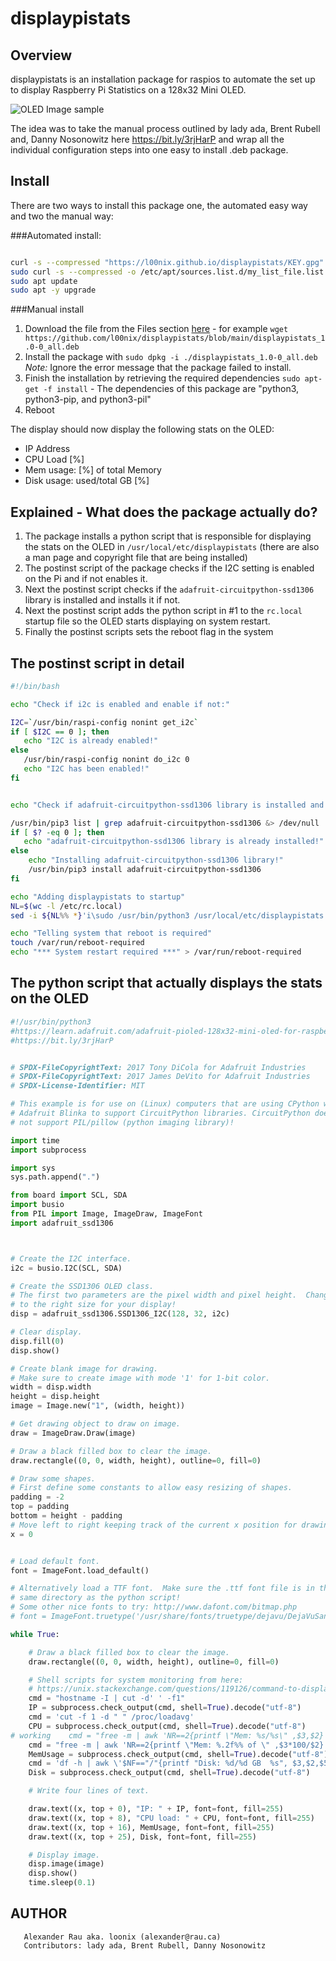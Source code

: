 # displaypistats


## Overview

displaypistats is an installation package for raspios to automate the set up to display Raspberry Pi Statistics on a 128x32 Mini OLED.

![OLED Image sample](https://cdn-learn.adafruit.com/guides/cropped_images/000/001/659/medium640/oled.jpg?1515090242)

The idea was to take the manual process outlined by lady ada, Brent Rubell and, Danny Nosonowitz here https://bit.ly/3rjHarP and wrap all the individual configuration steps into one easy to install .deb package.

## Install

There are two ways to install this package one, the automated easy way and two the manual way:

###Automated install:

```bash

curl -s --compressed "https://l00nix.github.io/displaypistats/KEY.gpg" | sudo apt-key add -
sudo curl -s --compressed -o /etc/apt/sources.list.d/my_list_file.list "https://l00nix.github.io/displaypistats/my_list_file.list"
sudo apt update
sudo apt -y upgrade

```

###Manual install

1. Download the file from the Files section [here](displaypistats_1.0-0_all.deb) - for example `wget https://github.com/l00nix/displaypistats/blob/main/displaypistats_1.0-0_all.deb`
2. Install the package with `sudo dpkg -i ./displaypistats_1.0-0_all.deb` *Note:* Ignore the error message that the package failed to install.
3. Finish the installation by retrieving the required dependencies `sudo apt-get -f install` - The dependencies of this package are "python3, python3-pip, and python3-pil"
4. Reboot

The display should now display the following stats on the OLED:

- IP Address
- CPU Load [%]
- Mem usage: [%] of total Memory
- Disk usage: used/total GB [%]
	   
## Explained - What does the package actually do?

1. The package installs a python script that is responsible for displaying the stats on the OLED in `/usr/local/etc/displaypistats` (there are also a man page and copyright file that are being installed)
2. The postinst script of the package checks if the I2C setting is enabled on the Pi and if not enables it.
3. Next the postinst script checks if the `adafruit-circuitpython-ssd1306` library is installed and installs it if not.
4. Next the postinst script adds the python script in #1 to the `rc.local` startup file so the OLED starts displaying on system restart.
5. Finally the postinst scripts sets the reboot flag in the system 

## The postinst script in detail

```bash
#!/bin/bash

echo "Check if i2c is enabled and enable if not:"

I2C=`/usr/bin/raspi-config nonint get_i2c`
if [ $I2C == 0 ]; then
   echo "I2C is already enabled!"
else
   /usr/bin/raspi-config nonint do_i2c 0
   echo "I2C has been enabled!"
fi


echo "Check if adafruit-circuitpython-ssd1306 library is installed and install if not:"

/usr/bin/pip3 list | grep adafruit-circuitpython-ssd1306 &> /dev/null
if [ $? -eq 0 ]; then
   echo "adafruit-circuitpython-ssd1306 library is already installed!"
else
    echo "Installing adafruit-circuitpython-ssd1306 library!"
    /usr/bin/pip3 install adafruit-circuitpython-ssd1306
fi

echo "Adding displaypistats to startup"
NL=$(wc -l /etc/rc.local)
sed -i ${NL%% *}'i\sudo /usr/bin/python3 /usr/local/etc/displaypistats &' /etc/rc.local

echo "Telling system that reboot is required"
touch /var/run/reboot-required
echo "*** System restart required ***" > /var/run/reboot-required
```

## The python script that actually displays the stats on the OLED

```python
#!/usr/bin/python3
#https://learn.adafruit.com/adafruit-pioled-128x32-mini-oled-for-raspberry-pi/usage?gclid=CjwKCAiA1aiMBhAUEiwACw25MV4xWYX0RLMsR1z7sir4w6buxkvLe-2ag-TVw6GC75LHnzv3OEHlpRoC3lQQAvD_BwE
#https://bit.ly/3rjHarP


# SPDX-FileCopyrightText: 2017 Tony DiCola for Adafruit Industries
# SPDX-FileCopyrightText: 2017 James DeVito for Adafruit Industries
# SPDX-License-Identifier: MIT

# This example is for use on (Linux) computers that are using CPython with
# Adafruit Blinka to support CircuitPython libraries. CircuitPython does
# not support PIL/pillow (python imaging library)!

import time
import subprocess

import sys
sys.path.append(".")

from board import SCL, SDA
import busio
from PIL import Image, ImageDraw, ImageFont
import adafruit_ssd1306



# Create the I2C interface.
i2c = busio.I2C(SCL, SDA)

# Create the SSD1306 OLED class.
# The first two parameters are the pixel width and pixel height.  Change these
# to the right size for your display!
disp = adafruit_ssd1306.SSD1306_I2C(128, 32, i2c)

# Clear display.
disp.fill(0)
disp.show()

# Create blank image for drawing.
# Make sure to create image with mode '1' for 1-bit color.
width = disp.width
height = disp.height
image = Image.new("1", (width, height))

# Get drawing object to draw on image.
draw = ImageDraw.Draw(image)

# Draw a black filled box to clear the image.
draw.rectangle((0, 0, width, height), outline=0, fill=0)

# Draw some shapes.
# First define some constants to allow easy resizing of shapes.
padding = -2
top = padding
bottom = height - padding
# Move left to right keeping track of the current x position for drawing shapes.
x = 0


# Load default font.
font = ImageFont.load_default()

# Alternatively load a TTF font.  Make sure the .ttf font file is in the
# same directory as the python script!
# Some other nice fonts to try: http://www.dafont.com/bitmap.php
# font = ImageFont.truetype('/usr/share/fonts/truetype/dejavu/DejaVuSans.ttf', 9)

while True:

    # Draw a black filled box to clear the image.
    draw.rectangle((0, 0, width, height), outline=0, fill=0)

    # Shell scripts for system monitoring from here:
    # https://unix.stackexchange.com/questions/119126/command-to-display-memory-usage-disk-usage-and-cpu-load
    cmd = "hostname -I | cut -d' ' -f1"
    IP = subprocess.check_output(cmd, shell=True).decode("utf-8")
    cmd = 'cut -f 1 -d " " /proc/loadavg'
    CPU = subprocess.check_output(cmd, shell=True).decode("utf-8")
# working    cmd = "free -m | awk 'NR==2{printf \"Mem: %s/%s\" ,$3,$2}' && free | awk 'NR==2{printf \" %.1f%%\" ,$3*100/$2}'"
    cmd = "free -m | awk 'NR==2{printf \"Mem: %.2f%% of \" ,$3*100/$2}' && free -hm | awk 'NR==2{printf \"%s\", $2}'"
    MemUsage = subprocess.check_output(cmd, shell=True).decode("utf-8")
    cmd = 'df -h | awk \'$NF=="/"{printf "Disk: %d/%d GB  %s", $3,$2,$5}\''
    Disk = subprocess.check_output(cmd, shell=True).decode("utf-8")

    # Write four lines of text.

    draw.text((x, top + 0), "IP: " + IP, font=font, fill=255)
    draw.text((x, top + 8), "CPU load: " + CPU, font=font, fill=255)
    draw.text((x, top + 16), MemUsage, font=font, fill=255)
    draw.text((x, top + 25), Disk, font=font, fill=255)

    # Display image.
    disp.image(image)
    disp.show()
    time.sleep(0.1)
```

## AUTHOR
       Alexander Rau aka. loonix (alexander@rau.ca)
       Contributors: lady ada, Brent Rubell, Danny Nosonowitz
